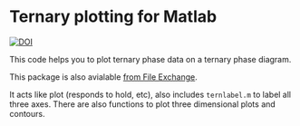 Ternary plotting for Matlab
===========================

[![DOI](https://zenodo.org/badge/31416657.svg)](https://zenodo.org/badge/latestdoi/31416657)

This code helps you to plot ternary phase data on a ternary phase diagram.

This package is also avialable [from File Exchange](http://www.mathworks.com/matlabcentral/fileexchange/2299-ternplot).

It acts like plot (responds to hold, etc), also includes `ternlabel.m`
to label all three axes. There are also functions to plot three
dimensional plots and contours.
